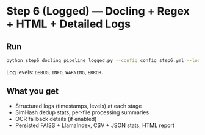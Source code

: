 
# Step 6 (Logged) — Docling + Regex + HTML + Detailed Logs

## Run
```bash
python step6_docling_pipeline_logged.py --config config_step6.yml --log-level DEBUG
```
Log levels: `DEBUG`, `INFO`, `WARNING`, `ERROR`.

## What you get
- Structured logs (timestamps, levels) at each stage
- SimHash dedup stats, per-file processing summaries
- OCR fallback details (if enabled)
- Persisted FAISS + LlamaIndex, CSV + JSON stats, HTML report
